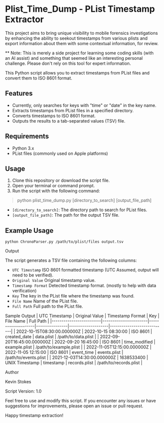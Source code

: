# Plist_Time_Dump - PList Timestamp Extractor
This project aims to bring unique visibility to mobile forensics investigations by enhancing the ability to seekout timestamps from various plists and export information about them with some contextual information, for review.

** Note: This is merely a side project for learning some coding skills (with an AI assist) and something that seemed like an interesting personal challenge. Please don't rely on this tool for expert information.

This Python script allows you to extract timestamps from PList files and convert them to ISO 8601 format. 

## Features

- Currently, only searches for keys with "time" or "date" in the key name.
- Extracts timestamps from PList files in a specified directory.
- Converts timestamps to ISO 8601 format.
- Outputs the results to a tab-separated values (TSV) file.

## Requirements

- Python 3.x
- PList files (commonly used on Apple platforms)

## Usage

1. Clone this repository or download the script file.
2. Open your terminal or command prompt.
3. Run the script with the following command:

> python  plist_time_dump.py [directory_to_search] [output_file_path]

- `[directory_to_search]`: The directory path to search for PList files.
- `[output_file_path]`: The path for the output TSV file.

## Example Usage

`python ChronoParser.py /path/to/plist/files output.tsv`

Output

The script generates a TSV file containing the following columns:

- `UTC Timestamp` ISO 8601 formatted timestamp (UTC Assumed, output will need to be verified).
- `Original Value` Original timestamp value.
- `Timestamp Format` Detected timestamp format. (mostly to help with data verification)
- `Key` The key in the PList file where the timestamp was found.
- `File Name` Name of the PList file.
- `Full Path` Full path to the PList file.

Sample Output
| UTC Timestamp           | Original Value        | Timestamp Format   | Key            | File Name          | Full Path                  |
|-------------------------|-----------------------|--------------------|----------------|--------------------|----------------------------|
| 2022-10-15T08:30:00.000000Z | 2022-10-15 08:30:00  | ISO 8601           | created_date   | data.plist         | /path/to/data.plist        |
| 2022-09-20T16:45:00.000000Z | 2022-09-20 16:45:00  | ISO 8601           | time_modified  | example.plist      | /path/to/example.plist     |
| 2022-11-05T12:15:00.000000Z | 2022-11-05 12:15:00  | ISO 8601           | event_time     | events.plist       | /path/to/events.plist      |
| 2021-12-03T14:30:00.000000Z | 1638533400           | UNIX Timestamp     | timestamp      | records.plist      | /path/to/records.plist     |

Author

Kevin Stokes

Script Version: 1.0

Feel free to use and modify this script. If you encounter any issues or have suggestions for improvements, please open an issue or pull request.

Happy timestamp extraction!
